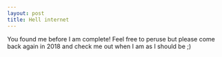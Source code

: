 ```yaml
---
layout: post
title: Hell internet
---
```

You found me before I am complete! Feel free to peruse but please come back again in 2018 and check me out when I am as I should be ;)
